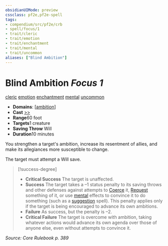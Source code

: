 ```yaml
---
obsidianUIMode: preview
cssclass: pf2e,pf2e-spell
tags:
- compendium/src/pf2e/crb
- spell/focus/1
- trait/cleric
- trait/emotion
- trait/enchantment
- trait/mental
- trait/uncommon
aliases: ["Blind Ambition"]
---
```

# Blind Ambition *Focus 1*   
[cleric](../../Rules/traits/cleric.md)  [emotion](../../Rules/traits/emotion.md)  [enchantment](../../Rules/traits/enchantment.md)  [mental](../../Rules/traits/mental.md)  [uncommon](../../Rules/traits/uncommon.md)  

- **Domains**: [[ambition](../setting/domains.md#Ambition)]
- **Cast** [>>](../../Rules/core-rulebook/chapter-9-playing-the-game.md#Actions "Two-Action") 
- **Range**60 foot
- **Targets**1 creature
- **Saving Throw** Will
- **Duration**10 minutes

You strengthen a target's ambition, increase its resentment of allies, and make its allegiances more susceptible to change.

The target must attempt a Will save.

> [!success-degree] 
> - **Critical Success** The target is unaffected.
> - **Success** The target takes a –1 status penalty to its saving throws and other defenses against attempts to [Coerce](../../Rules/actions/coerce.md) it, [Request](../../Rules/actions/request.md) something of it, or use [mental](../../Rules/traits/mental.md) effects to convince it to do something (such as a [suggestion](suggestion.md) spell). This penalty applies only if the target is being encouraged to advance its own ambitions.
> - **Failure** As success, but the penalty is –2.
> - **Critical Failure** The target is overcome with ambition, taking whatever actions would advance its own agenda over those of anyone else, even without attempts to convince it.

*Source: Core Rulebook p. 389*